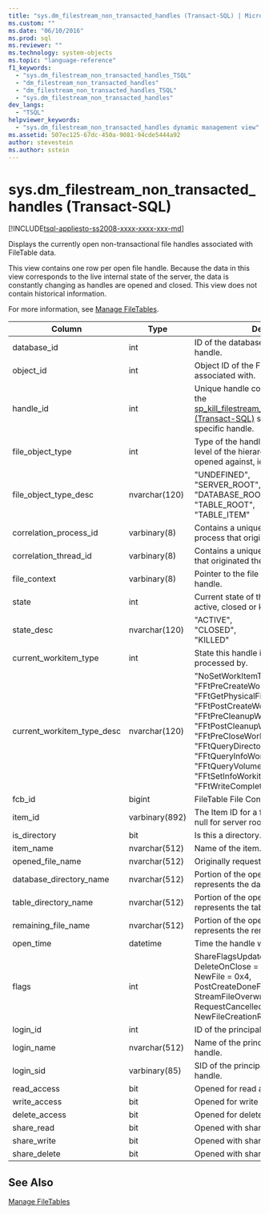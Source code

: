 ```yaml
---
title: "sys.dm_filestream_non_transacted_handles (Transact-SQL) | Microsoft Docs"
ms.custom: ""
ms.date: "06/10/2016"
ms.prod: sql
ms.reviewer: ""
ms.technology: system-objects
ms.topic: "language-reference"
f1_keywords: 
  - "sys.dm_filestream_non_transacted_handles_TSQL"
  - "dm_filestream_non_transacted_handles"
  - "dm_filestream_non_transacted_handles_TSQL"
  - "sys.dm_filestream_non_transacted_handles"
dev_langs: 
  - "TSQL"
helpviewer_keywords: 
  - "sys.dm_filestream_non_transacted_handles dynamic management view"
ms.assetid: 507ec125-67dc-450a-9081-94cde5444a92
author: stevestein
ms.author: sstein
---
```

# sys.dm_filestream_non_transacted_handles (Transact-SQL)
[!INCLUDE[tsql-appliesto-ss2008-xxxx-xxxx-xxx-md](../../includes/tsql-appliesto-ss2008-xxxx-xxxx-xxx-md.md)]

  Displays the currently open non-transactional file handles associated with FileTable data.  
  
 This view contains one row per open file handle. Because the data in this view corresponds to the live internal state of the server, the data is constantly changing as handles are opened and closed. This view does not contain historical information.  
  
 For more information, see [Manage FileTables](../../relational-databases/blob/manage-filetables.md).  
  
|**Column**|**Type**|**Description**|  
|----------------|--------------|---------------------|  
|database_id|int|ID of the database associated with the handle.|  
|object_id|int|Object ID of the FileTable the handle is associated with.|  
|handle_id|int|Unique handle context identifier. Used by the [sp_kill_filestream_non_transacted_handles &#40;Transact-SQL&#41;](../../relational-databases/system-stored-procedures/filestream-and-filetable-sp-kill-filestream-non-transacted-handles.md) stored procedure to kill a specific handle.|  
|file_object_type|int|Type of the handle. This indicates the level of the hierarchy the handle was opened against, ie. database or item.|  
|file_object_type_desc|nvarchar(120)|"UNDEFINED",<br />"SERVER_ROOT",<br />"DATABASE_ROOT",<br />"TABLE_ROOT",<br />"TABLE_ITEM"|  
|correlation_process_id|varbinary(8)|Contains a unique identifier for the process that originated the request.|  
|correlation_thread_id|varbinary(8)|Contains a unique identifier for the thread that originated the request.|  
|file_context|varbinary(8)|Pointer to the file object used by this handle.|  
|state|int|Current state of the handle. May be active, closed or killed.|  
|state_desc|nvarchar(120)|"ACTIVE",<br />"CLOSED",<br />"KILLED"|  
|current_workitem_type|int|State this handle is currently being processed by.|  
|current_workitem_type_desc|nvarchar(120)|"NoSetWorkItemType",<br />"FFtPreCreateWorkitem",<br />"FFtGetPhysicalFileNameWorkitem",<br />"FFtPostCreateWorkitem",<br />"FFtPreCleanupWorkitem",<br />"FFtPostCleanupWorkitem",<br />"FFtPreCloseWorkitem",<br />"FFtQueryDirectoryWorkItem",<br />"FFtQueryInfoWorkItem",<br />"FFtQueryVolumeInfoWorkItem",<br />"FFtSetInfoWorkitem",<br />"FFtWriteCompletionWorkitem"|  
|fcb_id|bigint|FileTable File Control Block ID.|  
|item_id|varbinary(892)|The Item ID for a file or directory. May be null for server root handles.|  
|is_directory|bit|Is this a directory.|  
|item_name|nvarchar(512)|Name of the item.|  
|opened_file_name|nvarchar(512)|Originally requested path to be opened.|  
|database_directory_name|nvarchar(512)|Portion of the opened_file_name that represents the database directory name.|  
|table_directory_name|nvarchar(512)|Portion of the opened_file_name that represents the table directory name.|  
|remaining_file_name|nvarchar(512)|Portion of the opened_file_name that represents the remaining directory name.|  
|open_time|datetime|Time the handle was opened.|  
|flags|int|ShareFlagsUpdatedToFcb = 0x1,<br />DeleteOnClose = 0x2,<br />NewFile = 0x4,<br />PostCreateDoneForNewFile = 0x8,<br />StreamFileOverwritten = 0x10,<br />RequestCancelled = 0x20,<br />NewFileCreationRolledBack = 0x40|  
|login_id|int|ID of the principal that opened the handle.|  
|login_name|nvarchar(512)|Name of the principal that opened the handle.|  
|login_sid|varbinary(85)|SID of the principal that opened the handle.|  
|read_access|bit|Opened for read access.|  
|write_access|bit|Opened for write access.|  
|delete_access|bit|Opened for delete access.|  
|share_read|bit|Opened with share_read allowed.|  
|share_write|bit|Opened with share_write allowed.|  
|share_delete|bit|Opened with share_delete allowed.|  
  
## See Also  
 [Manage FileTables](../../relational-databases/blob/manage-filetables.md)  
  
  
